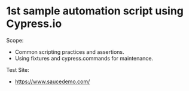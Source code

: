 # 1st sample automation script using Cypress.io

Scope:
- Common scripting practices and assertions.
- Using fixtures and cypress.commands for maintenance.

Test Site:
- https://www.saucedemo.com/